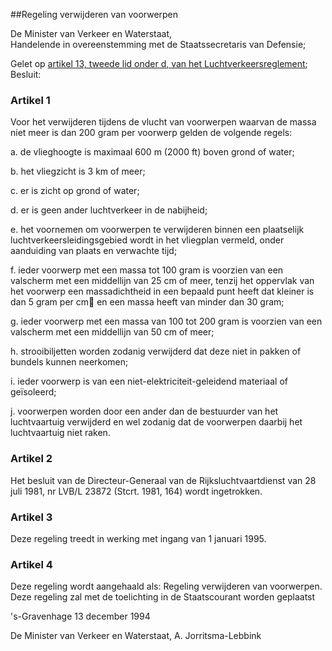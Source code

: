 <meta http-equiv='Content-Type' content='text/html; charset=utf-8' />

##Regeling verwijderen van voorwerpen

De Minister van Verkeer en Waterstaat,  
Handelende in overeenstemming met de Staatssecretaris van Defensie;

Gelet op [artikel 13, tweede lid onder d, van het Luchtverkeersreglement](../../../../../../AMvB/luchtverkeersreglement/BWBR0005775/README.md);
Besluit:    

### Artikel  1  

Voor het verwijderen tijdens de vlucht van voorwerpen waarvan de massa niet meer is dan 200 gram per voorwerp gelden de volgende regels: 

a. de vlieghoogte is maximaal 600 m (2000 ft) boven grond of water; 

b. het vliegzicht is 3 km of meer; 

c. er is zicht op grond of water; 

d. er is geen ander luchtverkeer in de nabijheid; 

e. het voornemen om voorwerpen te verwijderen binnen een plaatselijk luchtverkeersleidingsgebied wordt in het vliegplan vermeld, onder aanduiding van plaats en verwachte tijd; 

f. ieder voorwerp met een massa tot 100 gram is voorzien van een valscherm met een middellijn van 25 cm of meer, tenzij het oppervlak van het voorwerp een massadichtheid in een bepaald punt heeft dat kleiner is dan 5 gram per cm⁲ en een massa heeft van minder dan 30 gram; 

g. ieder voorwerp met een massa van 100 tot 200 gram is voorzien van een valscherm met een middellijn van 50 cm of meer; 

h. strooibiljetten worden zodanig verwijderd dat deze niet in pakken of bundels kunnen neerkomen; 

i. ieder voorwerp is van een niet-elektriciteit-geleidend materiaal of geïsoleerd; 

j. voorwerpen worden door een ander dan de bestuurder van het luchtvaartuig verwijderd en wel zodanig dat de voorwerpen daarbij het luchtvaartuig niet raken.  

### Artikel  2  

Het besluit van de Directeur-Generaal van de Rijksluchtvaartdienst van 28 juli 1981, nr LVB/L 23872 (Stcrt. 1981, 164) wordt ingetrokken. 

### Artikel  3  

Deze regeling treedt in werking met ingang van 1 januari 1995. 

### Artikel  4  

Deze regeling wordt aangehaald als: Regeling verwijderen van voorwerpen. Deze regeling zal met de toelichting in de Staatscourant worden geplaatst 

's-Gravenhage 
13 december 1994    

De
Minister van Verkeer en Waterstaat, 
A. Jorritsma-Lebbink      
